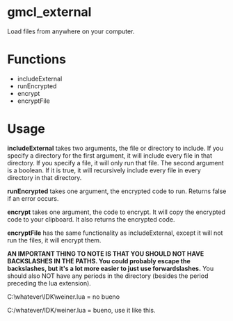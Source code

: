 gmcl_external
=============

Load files from anywhere on your computer.

Functions
=============

* includeExternal
* runEncrypted
* encrypt
* encryptFile

Usage
=============
**includeExternal** takes two arguments, the file or directory to include. If you specify a directory for the first argument, it will include every file in that directory. If you specify a file, it will only run that file. The second argument is a boolean. If it is true, it will recursively include every file in every directory in that directory.

**runEncrypted** takes one argument, the encrypted code to run. Returns false if an error occurs. 

**encrypt** takes one argument, the code to encrypt. It will copy the encrypted code to your clipboard. It also returns the encrypted code.

**encryptFile** has the same functionality as includeExternal, except it will not run the files, it will encrypt them.

**AN IMPORTANT THING TO NOTE IS THAT YOU SHOULD NOT HAVE BACKSLASHES IN THE PATHS. You could probably escape the backslashes, but it's a lot more easier to just use forwardslashes.** You should also NOT have any periods in the directory (besides the period preceding the lua extension).

C:\whatever\IDK\weiner.lua = no bueno

C:/whatever/IDK/weiner.lua = bueno, use it like this.
